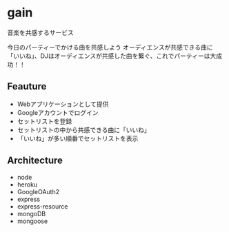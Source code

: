 gain
====

音楽を共感するサービス

今日のパーティーでかける曲を共感しよう
オーディエンスが共感できる曲に「いいね」、DJはオーディエンスが共感した曲を繋ぐ、これでパーティーは大成功！！

## Feauture

- Webアプリケーションとして提供
- Googleアカウントでログイン
- セットリストを登録
- セットリストの中から共感できる曲に「いいね」
- 「いいね」が多い順番でセットリストを表示

## Architecture

- node
- heroku
- GoogleOAuth2
- express
- express-resource
- mongoDB
- mongoose

